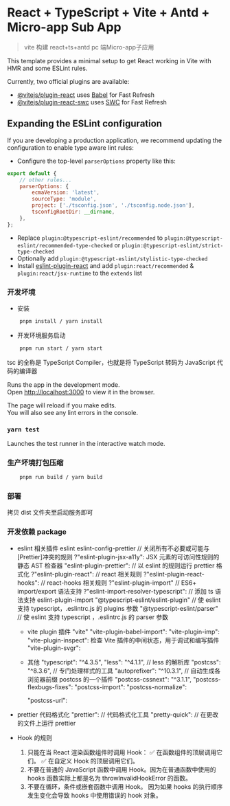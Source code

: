 # React + TypeScript + Vite + Antd + Micro-app Sub App

> vite 构建 react+ts+antd pc 端Micro-app子应用

This template provides a minimal setup to get React working in Vite with HMR and some ESLint rules.

Currently, two official plugins are available:

- [@vitejs/plugin-react](https://github.com/vitejs/vite-plugin-react/blob/main/packages/plugin-react/README.md) uses [Babel](https://babeljs.io/) for Fast Refresh
- [@vitejs/plugin-react-swc](https://github.com/vitejs/vite-plugin-react-swc) uses [SWC](https://swc.rs/) for Fast Refresh

## Expanding the ESLint configuration

If you are developing a production application, we recommend updating the configuration to enable type aware lint rules:

- Configure the top-level `parserOptions` property like this:

```js
export default {
	// other rules...
	parserOptions: {
		ecmaVersion: 'latest',
		sourceType: 'module',
		project: ['./tsconfig.json', './tsconfig.node.json'],
		tsconfigRootDir: __dirname,
	},
};
```

- Replace `plugin:@typescript-eslint/recommended` to `plugin:@typescript-eslint/recommended-type-checked` or `plugin:@typescript-eslint/strict-type-checked`
- Optionally add `plugin:@typescript-eslint/stylistic-type-checked`
- Install [eslint-plugin-react](https://github.com/jsx-eslint/eslint-plugin-react) and add `plugin:react/recommended` & `plugin:react/jsx-runtime` to the `extends` list

### 开发坏境

- 安装

```sh
    pnpm install / yarn install
```

- 开发环境服务启动

```sh
    pnpm run start / yarn start
```

tsc 的全称是 TypeScript Compiler，也就是将 TypeScript 转码为 JavaScript 代码的编译器

Runs the app in the development mode.<br>
Open [http://localhost:3000](http://localhost:3000) to view it in the browser.

The page will reload if you make edits.<br>
You will also see any lint errors in the console.

### `yarn test`

Launches the test runner in the interactive watch mode.<br>

### 生产坏境打包压缩

```sh
    pnpm run build / yarn build
```

### 部署

拷贝 dist 文件夹至启动服务即可

### 开发依赖 package

- eslint 相关插件
  eslint
  eslint-config-prettier // 关闭所有不必要或可能与[Prettier]冲突的规则
  ?"eslint-plugin-jsx-a11y": JSX 元素的可访问性规则的静态 AST 检查器
  "eslint-plugin-prettier": // 以 eslint 的规则运行 prettier 格式化
  ?"eslint-plugin-react": // react 相关规则
  ?"eslint-plugin-react-hooks": // react-hooks 相关规则
  ?"eslint-plugin-import" // ES6+ import/export 语法支持
  ?"eslint-import-resolver-typescript": // 添加 ts 语法支持 eslint-plugin-import
  "@typescript-eslint/eslint-plugin" // 使 eslint 支持 typescript，.eslintrc.js 的 plugins 参数
  "@typescript-eslint/parser" // 使 eslint 支持 typescript ，.eslintrc.js 的 parser 参数

  - vite plugin 插件
    "vite"
    "vite-plugin-babel-import":
    "vite-plugin-imp":
    "vite-plugin-inspect": 检查 Vite 插件的中间状态，用于调试和编写插件
    "vite-plugin-svgr":

  - 其他
    "typescript": "^4.3.5",
    "less": "^4.1.1", // less 的解析库
    "postcss": "^8.3.6", // 专门处理样式的工具
    "autoprefixer": "^10.3.1", // 自动生成各浏览器前缀 postcss 的一个插件
    "postcss-cssnext": "^3.1.1",
    "postcss-flexbugs-fixes":
    "postcss-import":
    "postcss-normalize":
    <!-- "postcss-preset-env":  -->
    "postcss-url":
    <!-- "serve": "^12.0.0", // 本地启动一个服务，可以查看静态文件 -->

- prettier 代码格式化
  "prettier": // 代码格式化工具
  "pretty-quick": // 在更改的文件上运行 prettier

- Hook 的规则
  1. 只能在当 React 渲染函数组件时调用 Hook：
     ✅ 在函数组件的顶层调用它们。
     ✅ 在自定义 Hook 的顶层调用它们。
  2. 不要在普通的 JavaScript 函数中调用 Hook。因为在普通函数中使用的 hooks 函数实际上都是名为 throwInvalidHookError 的函数。
  3. 不要在循环，条件或嵌套函数中调用 Hook。 因为如果 hooks 的执行顺序发生变化会导致 hooks 中使用错误的 hook 对象。
